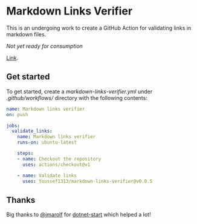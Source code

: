 # Markdown Links Verifier

This is an undergoing work to create a GitHub Action for validating links in markdown files.

*Not yet ready for consumption*

[Link](/src/Test.md).

## Get started

To get started, create a *markdown-links-verifier.yml* under *.github/workflows/* directory with the following contents:

```yml
name: Markdown links verifier
on: push

jobs:
  validate_links:
    name: Markdown links verifier
    runs-on: ubuntu-latest

    steps:
    - name: Checkout the repository
      uses: actions/checkout@v1

    - name: Validate links
      uses: Youssef1313/markdown-links-verifier@v0.0.5
```

## Thanks

Big thanks to [@jmarolf](https://github.com/jmarolf) for [dotnet-start](https://github.com/jmarolf/dotnet-start) which helped a lot!
